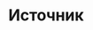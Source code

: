 ---
layout: tag
title: Источник
titles: Источники
slug: ex
priority: 11
description: Источники внешней информации - литература, курсы, лекции и проч.
sortby: date
---